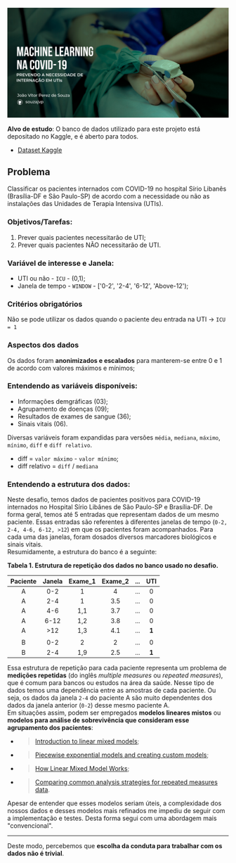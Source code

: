 ![img](https://raw.githubusercontent.com/souzajvp/data_science_bootcamp/main/modulo_final/Prancheta%205.png)

**Alvo de estudo**:
O banco de dados utilizado para este projeto está depositado no Kaggle, e é aberto para todos.
* [Dataset Kaggle](https://www.kaggle.com/S%C3%ADrio-Libanes/covid19)

## Problema
Classificar os pacientes internados com COVID-19 no hospital Sírio Libanês (Brasília-DF e São Paulo-SP) de acordo com a necessidade ou não as instalações das Unidades de Terapia Intensiva (UTIs). <br>

### Objetivos/Tarefas:
1. Prever quais pacientes necessitarão de UTI;
2. Prever quais pacientes NÃO necessitarão de UTI.

### Variável de interesse e Janela: 
* UTI ou não - `ICU` - (0,1);
* Janela de tempo - `WINDOW` - ['0-2', '2-4', '6-12', 'Above-12');
    
### Critérios obrigatórios
Não se pode utilizar os dados quando o paciente deu entrada na UTI -> `ICU = 1`
    
### Aspectos dos dados
Os dados foram **anonimizados e escalados** para manterem-se entre 0 e 1 de acordo com valores máximos e mínimos;

### Entendendo as variáveis disponíveis:
* Informações demgráficas (03);
* Agrupamento de doenças (09);
* Resultados de exames de sangue (36);
* Sinais vitais (06). <br>

Diversas variáveis foram expandidas para versões `média`, `mediana`, `máximo`, `mínimo`, `diff` e `diff relativo`.
* diff = `valor máximo` - `valor mínimo`;
* diff relativo = `diff` / `mediana`

### Entendendo a estrutura dos dados:
Neste desafio, temos dados de pacientes positivos para COVID-19 internados no Hospital Sírio Libânes de São Paulo-SP e Brasília-DF. De forma geral, temos até 5 entradas que representam dados de um mesmo paciente. Essas entradas são referentes à diferentes janelas de tempo (`0-2, 2-4, 4-6, 6-12, >12`) em que os pacientes foram acompanhados. Para cada uma das janelas, foram dosados diversos marcadores biológicos e sinais vitais. <br>
Resumidamente, a estrutura do banco é a seguinte:

**Tabela 1. Estrutura de repetição dos dados no banco usado no desafio.**

| **Paciente** | **Janela** | **Exame_1** | **Exame_2** | ... | **UTI** |
|:------------:|:----------:|:-----------:|:-----------:|-----|:-------:|
|       A      |     0-2    |      1      |      4      | ... |    0    |
|       A      |     2-4    |      1      |     3.5     | ... |    0    |
|       A      |     4-6    |     1,1     |     3.7     | ... |    0    |
|       A      |    6-12    |     1,2     |     3.8     | ... |    0    |
|       A      |     >12    |     1,3     |     4.1     | ... |  **1**  |
|              |            |             |             |     |         |
|       B      |     0-2    |      2      |      2      | ... |    0    |
|       B      |     2-4    |     1,9     |     2.5     | ... |  **1**  |



Essa estrutura de repetição para cada paciente representa um problema de **medições repetidas** (do inglês *multiple measures* ou *repeated measures*), que é comum para bancos ou estudos na área da saúde. Nesse tipo de dados temos uma dependência entre as amostras de cada paciente. Ou seja, os dados da janela `2-4` do paciente A são muito dependentes dos dados da janela anterior (`0-2`) desse mesmo paciente A. <br>
Em situações assim, podem ser empregados **modelos lineares mistos** ou **modelos para análise de sobrevivência que consideram esse agrupamento dos pacientes**:
* >[Introduction to linear mixed models](https://ourcodingclub.github.io/tutorials/mixed-models/#what);
* >[Piecewise exponential models and creating custom models](https://lifelines.readthedocs.io/en/latest/jupyter_notebooks/Piecewise%20Exponential%20Models%20and%20Creating%20Custom%20Models.html);
* >[How Linear Mixed Model Works](https://towardsdatascience.com/how-linear-mixed-model-works-350950a82911);
* > [Comparing common analysis strategies for repeated measures data](https://eshinjolly.com/2019/02/18/rep_measures/).

Apesar de entender que esses modelos seriam úteis, a complexidade dos nossos dados e desses modelos mais refinados me impediu de seguir com a implementação e testes. Desta forma segui com uma abordagem mais "convencional".
***
Deste modo, percebemos que  **escolha da conduta para trabalhar com os dados não é trivial**.
